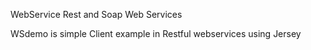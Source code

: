 WebService 
Rest and Soap Web Services

WSdemo is simple Client example in Restful webservices using Jersey
